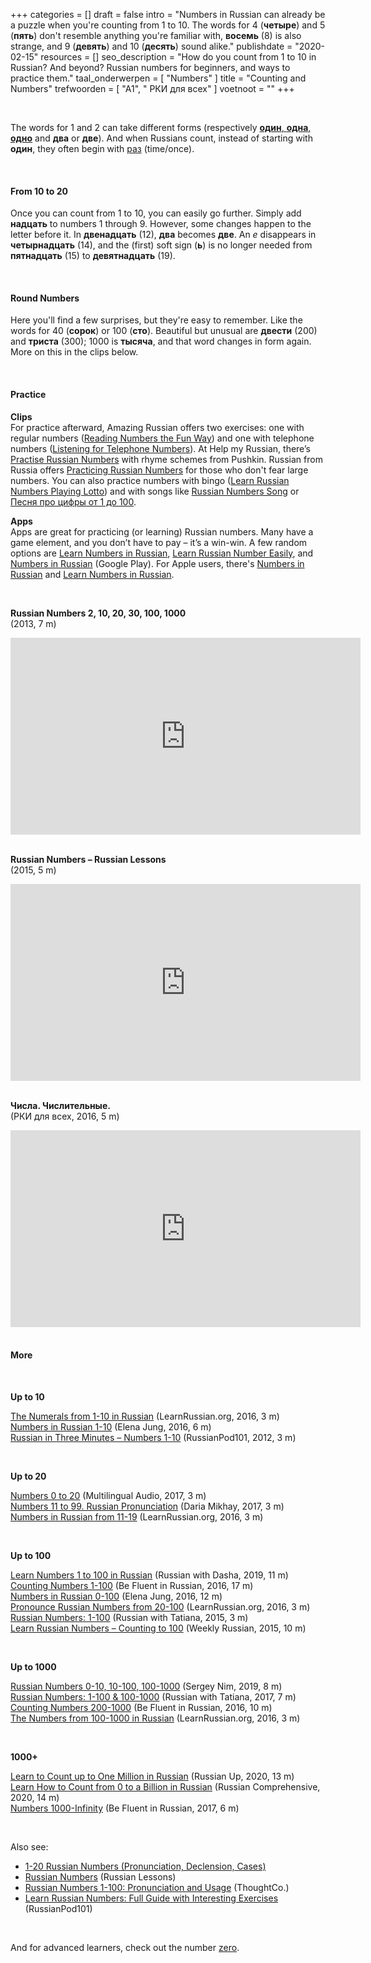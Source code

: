 +++
categories = []
draft = false
intro = "Numbers in Russian can already be a puzzle when you're counting from 1 to 10. The words for 4 (**четыре**) and 5 (**пять**) don't resemble anything you're familiar with, **восемь** (8) is also strange, and 9 (**девять**) and 10 (**десять**) sound alike."
publishdate = "2020-02-15"
resources = []
seo_description = "How do you count from 1 to 10 in Russian? And beyond? Russian numbers for beginners, and ways to practice them."
taal_onderwerpen = [
  "Numbers"
]
title = "Counting and Numbers"
trefwoorden = [
  "A1",
  " РКИ для всех"
]
voetnoot = ""
+++

<br/>

The words for 1 and 2 can take different forms (respectively [**один**, **одна**, **одно**](https://youtu.be/jVbWK7N5LYY) and **два** or **две**). And when Russians count, instead of starting with **один**, they often begin with [раз](https://youtu.be/YV_MmIbu4xw) (time/once).

<br/>

#### From 10 to 20

Once you can count from 1 to 10, you can easily go further. Simply add **надцать** to numbers 1 through 9. However, some changes happen to the letter before it. In **двенадцать** (12), **два** becomes **две**. An *e* disappears in **четырнадцать** (14), and the (first) soft sign (**ь**) is no longer needed from **пятнадцать** (15) to **девятнадцать** (19).

<br/>

#### Round Numbers

Here you'll find a few surprises, but they're easy to remember. Like the words for 40 (**сорок**) or 100 (**сто**). Beautiful but unusual are **двести** (200) and **триста** (300); 1000 is **тысяча**, and that word changes in form again. More on this in the clips below.

<br/>

#### Practice

**Clips** <br/>
For practice afterward, Amazing Russian offers two exercises: one with regular numbers ([Reading Numbers the Fun Way](https://youtu.be/aVmT2JKx_Do)) and one with telephone numbers ([Listening for Telephone Numbers](https://youtu.be/moj0FIlGEJY)).
At Help my Russian, there’s [Practise Russian Numbers](https://youtu.be/Na_BNiNxZP0) with rhyme schemes from Pushkin.
Russian from Russia offers [Practicing Russian Numbers](https://youtu.be/h9MFpgyrMK0) for those who don't fear large numbers. You can also practice numbers with bingo ([Learn Russian Numbers Playing Lotto](https://youtu.be/H1tQs2vXnQg)) and with songs like [Russian Numbers Song](https://youtu.be/iVz7eD92ZWM) or [Песня про цифры от 1 до 100](https://youtu.be/hKclc1zEV9I).

**Apps** <br/>
Apps are great for practicing (or learning) Russian numbers. Many have a game element, and you don’t have to pay – it’s a win-win. A few random options are [Learn Numbers in Russian](https://play.google.com/store/apps/details?id=com.muratos.learn_numbers_russian), [Learn Russian Number Easily](https://play.google.com/store/apps/details?id=tfe.mobilesoft.number.russian), and [Numbers in Russian](https://play.google.com/store/apps/details?id=com.falodun.numbersinrussian) (Google Play). For Apple users, there's [Numbers in Russian](https://apps.apple.com/us/app/numbers-in-russian/id1234632736) and [Learn Numbers in Russian](https://apps.apple.com/us/app/learn-numbers-in-russian/id1301107222).

<br/>

**Russian Numbers 2, 10, 20, 30, 100, 1000**<br/>
(2013, 7 m)

<iframe width="560" height="315" src="https://www.youtube.com/embed/vFlzWw62XQo" frameborder="0" allow="accelerometer; autoplay; encrypted-media; gyroscope; picture-in-picture" allowfullscreen></iframe>

<br/>

<br/>

**Russian Numbers – Russian Lessons**<br/>
(2015, 5 m)

<iframe width="560" height="315" src="https://www.youtube.com/embed/eyPMlKPiPS4" frameborder="0" allow="accelerometer; autoplay; encrypted-media; gyroscope; picture-in-picture" allowfullscreen></iframe>

<br/>
<br/>

**Числа. Числительные.**<br/> 
(РКИ для всех, 2016, 5 m)

<iframe width="560" height="315" src="https://www.youtube.com/embed/5Tajav9gl_o" frameborder="0" allow="accelerometer; autoplay; encrypted-media; gyroscope; picture-in-picture" allowfullscreen></iframe>

<br/>

<br/>

#### More

<br/>

**Up to 10**

[The Numerals from 1-10 in Russian](https://youtu.be/6ERPBCgDePw) (LearnRussian.org, 2016, 3 m) <br/>
[Numbers in Russian 1-10](https://youtu.be/Th2mHr_TEvE) (Elena Jung, 2016, 6 m) <br/>
[Russian in Three Minutes – Numbers 1-10](https://youtu.be/QJEUhJeGooQ) (RussianPod101, 2012, 3 m)

<br/>

**Up to 20**

[Numbers 0 to 20](https://youtu.be/lDE7sk-ECHw) (Multilingual Audio, 2017, 3 m) <br/>
[Numbers 11 to 99. Russian Pronunciation](https://youtu.be/Hm5whgEeLSM) (Daria Mikhay, 2017, 3 m) <br/>
[Numbers in Russian from 11-19](https://youtu.be/wTe4uOe4VVk) (LearnRussian.org, 2016, 3 m)

<br/>

**Up to 100**

[Learn Numbers 1 to 100 in Russian](https://youtu.be/ZHS39FhAqp0) (Russian with Dasha, 2019, 11 m) <br/>
[Counting Numbers 1-100](https://youtu.be/UjjKKuS_hKs) (Be Fluent in Russian, 2016, 17 m) <br/>
[Numbers in Russian 0-100](https://youtu.be/UlQPnDsQl8k) (Elena Jung, 2016, 12 m) <br/>
[Pronounce Russian Numbers from 20-100](https://youtu.be/a9k-Np4wg0s) (LearnRussian.org, 2016, 3 m) <br/>
[Russian Numbers: 1-100](https://youtu.be/4hTsbwf5rWw) (Russian with Tatiana, 2015, 3 m) <br/>
[Learn Russian Numbers – Counting to 100](https://youtu.be/qAuj3OYB1l4) (Weekly Russian, 2015, 10 m)

<br/>

**Up to 1000**

[Russian Numbers 0-10, 10-100, 100-1000](https://youtu.be/mzmVSo9tgA4) (Sergey Nim, 2019, 8 m) <br/>
[Russian Numbers: 1-100 & 100-1000](https://youtu.be/N1w5e_aWbVY) (Russian with Tatiana, 2017, 7 m) <br/>
[Counting Numbers 200-1000](https://youtu.be/OnjxSSaGLCE) (Be Fluent in Russian, 2016, 10 m) <br/>
[The Numbers from 100-1000 in Russian](https://youtu.be/OF4ZHzxMlCw) (LearnRussian.org, 2016, 3 m)

<br/>

**1000+**

[Learn to Count up to One Million in Russian](https://youtu.be/OmeOjJGxMWE) (Russian Up, 2020, 13 m) <br/>
[Learn How to Count from 0 to a Billion in Russian](https://youtu.be/4EcXV_n4jsg) (Russian Comprehensive, 2020, 14 m) <br/>
[Numbers 1000-Infinity](https://youtu.be/2UBO0zDKUjg) (Be Fluent in Russian, 2017, 6 m)

<br/>

Also see:

- [1-20 Russian Numbers (Pronunciation, Declension, Cases)](https://pen4pals.com/en/russian-numbers-1-10) 
- [Russian Numbers](http://www.russianlessons.net/lessons/lesson2_main.php) (Russian Lessons)
- [Russian Numbers 1-100: Pronunciation and Usage](https://www.thoughtco.com/russian-numbers-4691201) (ThoughtCo.) 
- [Learn Russian Numbers: Full Guide with Interesting Exercises](https://www.russianpod101.com/blog/2019/10/24/russian-numbers/) (RussianPod101)

<br/>

And for advanced learners, check out the number [zero](https://youtu.be/XGGQ4qbZEPY).
